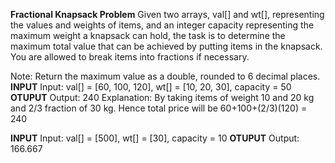 **Fractional Knapsack Problem**
Given two arrays, val[] and wt[], representing the values and weights of items, 
and an integer capacity representing the maximum weight a knapsack can hold,
the task is to determine the maximum total value that can be achieved by putting items in the knapsack.
You are allowed to break items into fractions if necessary.

Note: Return the maximum value as a double, rounded to 6 decimal places.
**INPUT**
Input: val[] = [60, 100, 120], wt[] = [10, 20, 30], capacity = 50
**OTUPUT**
Output: 240 
Explanation: By taking items of weight 10 and 20 kg and 2/3 fraction of 30 kg. 
Hence total price will be 60+100+(2/3)(120) = 240

**INPUT**
Input:  val[] = [500], wt[] = [30], capacity = 10
**OTUPUT**
Output: 166.667
